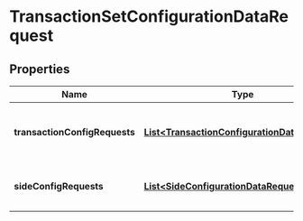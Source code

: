 

# TransactionSetConfigurationDataRequest

## Properties

Name | Type | Description | Notes
------------ | ------------- | ------------- | -------------
**transactionConfigRequests** | [**List&lt;TransactionConfigurationDataRequest&gt;**](TransactionConfigurationDataRequest.md) | Collection of transaction type models | 
**sideConfigRequests** | [**List&lt;SideConfigurationDataRequest&gt;**](SideConfigurationDataRequest.md) | Collection of side definition requests. |  [optional]




